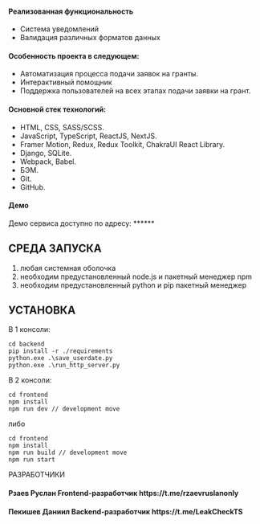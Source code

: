 
<h4>Реализованная функциональность</h4>
<ul>
	<li>Система уведомлений</li>
	<li>Валидация различных форматов данных</li>
   
</ul> 
<h4>Особенность проекта в следующем:</h4>
<ul>
 <li>Автоматизация процесса подачи заявок на гранты.</li>
 <li>Интерактивный помощник</li>
 <li>Поддержка пользователей на всех этапах подачи заявки на грант.</li>  
 </ul>
<h4>Основной стек технологий:</h4>
<ul>
	<li>HTML, CSS, SASS/SCSS.</li>
	<li>JavaScript, TypeScript, ReactJS, NextJS.</li>
	<li>Framer Motion, Redux, Redux Toolkit, ChakraUI React Library.</li>
	<li>Django, SQLite.</li>
	<li>Webpack, Babel.</li>
	<li>БЭМ.</li>
	<li>Git.</li>
	<li>GitHub.</li>
  
 </ul>
<h4>Демо</h4>
<p>Демо сервиса доступно по адресу: ****** </p>

СРЕДА ЗАПУСКА
------------
1) любая системная оболочка
2) необходим предустановленный node.js и пакетный менеджер npm
3) необходим предустановленный python и pip пакетный менеджер


УСТАНОВКА
------------
В 1 консоли:
~~~
cd backend
pip install -r ./requirements
python.exe .\save_userdate.py
python.exe .\run_http_server.py
~~~
В 2 консоли:
~~~
cd frontend
npm install
npm run dev // development move
~~~
либо
~~~
cd frontend
npm install
npm run build // development move
npm run start
~~~

РАЗРАБОТЧИКИ

<h4>Рзаев Руслан Frontend-разработчик https://t.me/rzaevruslanonly </h4>
<h4>Пекишев Даниил Backend-разработчик https://t.me/LeakCheckTS </h4>
